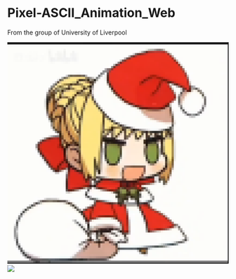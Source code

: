 # Pixel-ASCII_Animation_Web
From the group of University of Liverpool

<img src="https://github.com/ZhuangshengLi/Pixel-ASCII_Animation_Web/blob/main/example/00004.png" width=600px>

<img src="https://github.com/ZhuangshengLi/Pixel-ASCII_Animation_Web/blob/main/example/testpic.jpg" width=600px>
